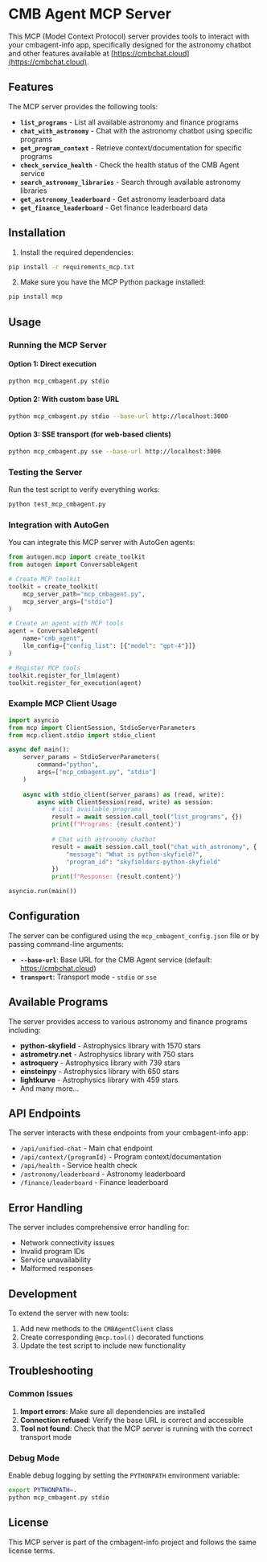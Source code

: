 # CMB Agent MCP Server

This MCP (Model Context Protocol) server provides tools to interact with your cmbagent-info app, specifically designed for the astronomy chatbot and other features available at [https://cmbchat.cloud](https://cmbchat.cloud).

## Features

The MCP server provides the following tools:

- **`list_programs`** - List all available astronomy and finance programs
- **`chat_with_astronomy`** - Chat with the astronomy chatbot using specific programs
- **`get_program_context`** - Retrieve context/documentation for specific programs
- **`check_service_health`** - Check the health status of the CMB Agent service
- **`search_astronomy_libraries`** - Search through available astronomy libraries
- **`get_astronomy_leaderboard`** - Get astronomy leaderboard data
- **`get_finance_leaderboard`** - Get finance leaderboard data

## Installation

1. Install the required dependencies:
```bash
pip install -r requirements_mcp.txt
```

2. Make sure you have the MCP Python package installed:
```bash
pip install mcp
```

## Usage

### Running the MCP Server

#### Option 1: Direct execution
```bash
python mcp_cmbagent.py stdio
```

#### Option 2: With custom base URL
```bash
python mcp_cmbagent.py stdio --base-url http://localhost:3000
```

#### Option 3: SSE transport (for web-based clients)
```bash
python mcp_cmbagent.py sse --base-url http://localhost:3000
```

### Testing the Server

Run the test script to verify everything works:
```bash
python test_mcp_cmbagent.py
```

### Integration with AutoGen

You can integrate this MCP server with AutoGen agents:

```python
from autogen.mcp import create_toolkit
from autogen import ConversableAgent

# Create MCP toolkit
toolkit = create_toolkit(
    mcp_server_path="mcp_cmbagent.py",
    mcp_server_args=["stdio"]
)

# Create an agent with MCP tools
agent = ConversableAgent(
    name="cmb_agent",
    llm_config={"config_list": [{"model": "gpt-4"}]}
)

# Register MCP tools
toolkit.register_for_llm(agent)
toolkit.register_for_execution(agent)
```

### Example MCP Client Usage

```python
import asyncio
from mcp import ClientSession, StdioServerParameters
from mcp.client.stdio import stdio_client

async def main():
    server_params = StdioServerParameters(
        command="python",
        args=["mcp_cmbagent.py", "stdio"]
    )
    
    async with stdio_client(server_params) as (read, write):
        async with ClientSession(read, write) as session:
            # List available programs
            result = await session.call_tool("list_programs", {})
            print(f"Programs: {result.content}")
            
            # Chat with astronomy chatbot
            result = await session.call_tool("chat_with_astronomy", {
                "message": "What is python-skyfield?",
                "program_id": "skyfielders-python-skyfield"
            })
            print(f"Response: {result.content}")

asyncio.run(main())
```

## Configuration

The server can be configured using the `mcp_cmbagent_config.json` file or by passing command-line arguments:

- **`--base-url`**: Base URL for the CMB Agent service (default: https://cmbchat.cloud)
- **`transport`**: Transport mode - `stdio` or `sse`

## Available Programs

The server provides access to various astronomy and finance programs including:

- **python-skyfield** - Astrophysics library with 1570 stars
- **astrometry.net** - Astrophysics library with 750 stars  
- **astroquery** - Astrophysics library with 739 stars
- **einsteinpy** - Astrophysics library with 650 stars
- **lightkurve** - Astrophysics library with 459 stars
- And many more...

## API Endpoints

The server interacts with these endpoints from your cmbagent-info app:

- `/api/unified-chat` - Main chat endpoint
- `/api/context/{programId}` - Program context/documentation
- `/api/health` - Service health check
- `/astronomy/leaderboard` - Astronomy leaderboard
- `/finance/leaderboard` - Finance leaderboard

## Error Handling

The server includes comprehensive error handling for:
- Network connectivity issues
- Invalid program IDs
- Service unavailability
- Malformed responses

## Development

To extend the server with new tools:

1. Add new methods to the `CMBAgentClient` class
2. Create corresponding `@mcp.tool()` decorated functions
3. Update the test script to include new functionality

## Troubleshooting

### Common Issues

1. **Import errors**: Make sure all dependencies are installed
2. **Connection refused**: Verify the base URL is correct and accessible
3. **Tool not found**: Check that the MCP server is running with the correct transport mode

### Debug Mode

Enable debug logging by setting the `PYTHONPATH` environment variable:
```bash
export PYTHONPATH=.
python mcp_cmbagent.py stdio
```

## License

This MCP server is part of the cmbagent-info project and follows the same license terms.
